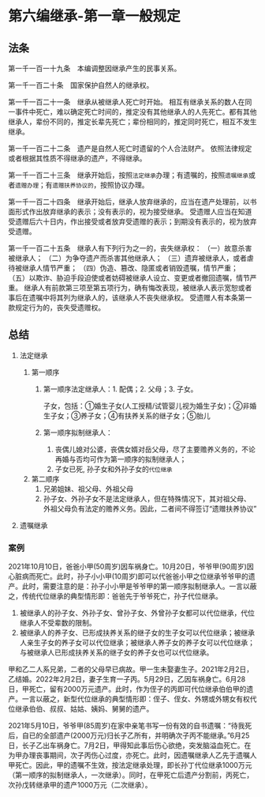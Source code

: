 # 第六编继承-第一章一般规定

## 法条
第一千一百一十九条　本编调整因继承产生的民事关系。

第一千一百二十条　国家保护自然人的继承权。

第一千一百二十一条　继承从被继承人死亡时开始。
相互有继承关系的数人在同一事件中死亡，难以确定死亡时间的，推定没有其他继承人的人先死亡。都有其他继承人，辈份不同的，推定长辈先死亡；辈份相同的，推定同时死亡，相互不发生继承。

第一千一百二十二条　遗产是自然人死亡时遗留的个人合法财产。
依照法律规定或者根据其性质不得继承的遗产，不得继承。

第一千一百二十三条　继承开始后，按照`法定继承`办理；有遗嘱的，按照`遗嘱继承`或者`遗赠办理`；有`遗赠扶养协议的`，按照协议办理。

第一千一百二十四条　继承开始后，继承人放弃继承的，应当在遗产处理前，以书面形式作出放弃继承的表示；没有表示的，视为接受继承。
受遗赠人应当在知道受遗赠后六十日内，作出接受或者放弃受遗赠的表示；到期没有表示的，视为放弃受遗赠。

第一千一百二十五条　继承人有下列行为之一的，丧失继承权：
（一）故意杀害被继承人；
（二）为争夺遗产而杀害其他继承人；
（三）遗弃被继承人，或者虐待被继承人情节严重；
（四）伪造、篡改、隐匿或者销毁遗嘱，情节严重；
（五）以欺诈、胁迫手段迫使或者妨碍被继承人设立、变更或者撤回遗嘱，情节严重。
继承人有前款第三项至第五项行为，确有悔改表现，被继承人表示宽恕或者事后在遗嘱中将其列为继承人的，该继承人不丧失继承权。
受遗赠人有本条第一款规定行为的，丧失受遗赠权。



## 总结

1. 法定继承
    1. 第一顺序
        1. 第一顺序法定继承人：1. 配偶；2. 父母；3. 子女。

            子女，包括：①婚生子女(人工授精/试管婴儿视为婚生子女)；②非婚生子女；③养子女；④有扶养关系的继子女；⑤胎儿

        2. 第一顺序拟制继承人：
            1. 丧偶儿媳对公婆，丧偶女婿对岳父母，尽了主要赡养义务的，不论再婚与否均可作为第一顺序的拟制继承人；
            2. 子女已死, 孙子女和外孙子女的`代位继承`
    2. 第二顺序
        1. 兄弟姐妹、祖父母、外祖父母
        2. 孙子女、外孙子女不是法定继承人，但在特殊情况下，其对祖父母、外祖父母负有法定的赡养义务。因此，二者间不得签订“遗赠扶养协议”


2. 遗嘱继承



### 案例

2021年10月10日，爸爸小甲(50周岁)因车祸身亡。10月20日，爷爷甲(90周岁)因心脏病而死亡。此时，孙子小小甲(10周岁)即可以代爸爸小甲之位继承爷爷甲的遗产。此时，需要注意的是：孙子小小甲是爷爷甲的第一顺序拟制继承人。一言以蔽之，传统代位继承的典型情形即：爸爸先于爷爷死亡，孙子代位继承。

1. 被继承人的孙子女、外孙子女、曾孙子女、外曾孙子女都可以代位继承，代位继承人不受辈数的限制。
2. 被继承人的养子女、已形成扶养关系的继子女的生子女可以代位继承；被继承人亲生子女的养子女可以代位继承；被继承人养子女的养子女可以代位继承；与被继承人已形成扶养关系的继子女的养子女也可以代位继承。

甲和乙二人系兄弟，二者的父母早已病故。甲一生未娶妻生子。2021年2月2日，乙结婚。2022年2月2日，妻子生育一子丙。5月29日，乙因车祸身亡。6月28日，甲死亡，留有2000万元遗产。此时，作为侄子的丙即可代位继承伯伯甲的遗产。一言以蔽之，新型代位继承的典型情形即：侄子、侄女、外甥或外甥女有权代位继承伯伯、叔叔、姑姑、姨妈、舅舅的遗产。

2021年5月10日，爷爷甲(85周岁)在家中亲笔书写一份有效的自书遗嘱：“待我死后，自已的全部遗产(2000万元)归长子乙所有，并明确次子丙不能继承。”6月25日，长子乙出车祸身亡。7月2日，甲得知此事后伤心欲绝，突发脑溢血死亡。在为甲办理丧事期间，次子丙伤心过度，亦死亡。此时，因遗嘱继承人乙先于遗嘱人甲死亡。因此，甲的遗嘱不生效，按法定继承处理，即长孙丁代位继承1000万元（第一顺序的拟制继承人，一次继承）。同时，在甲死亡后遗产分割前，丙死亡，次孙戊转继承甲的遗产1000万元（二次继承）。
